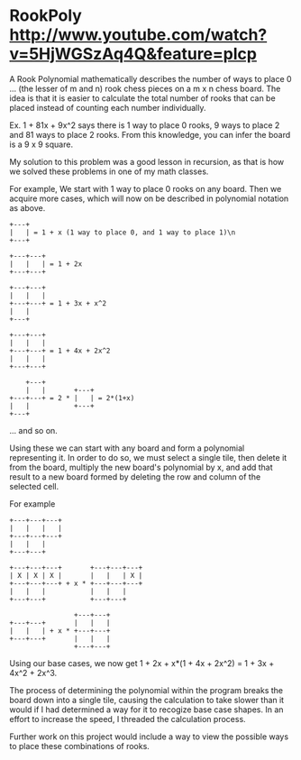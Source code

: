 RookPoly
http://www.youtube.com/watch?v=5HjWGSzAq4Q&feature=plcp
========

A Rook Polynomial mathematically describes the number of ways to place 
0 ... (the lesser of m and n) rook chess pieces on a m x n chess board.
The idea is that it is easier to calculate the total number of rooks that
can be placed instead of counting each number individually.

Ex. 1 + 81x + 9x^2 says there is 1 way to place 0 rooks, 9 ways to place 2
and 81 ways to place 2 rooks. From this knowledge, you can infer the board 
is a 9 x 9 square. 

My solution to this problem was a good lesson in recursion, as that is how 
we solved these problems in one of my math classes. 

For example, 
We start with 1 way to place 0 rooks on any board.
Then we acquire more cases, which will now on be described in polynomial notation as above. 
```
+---+
|   | = 1 + x (1 way to place 0, and 1 way to place 1)\n
+---+

+---+---+
|   |   | = 1 + 2x
+---+---+

+---+---+
|   |   |
+---+---+ = 1 + 3x + x^2
|   |
+---+

+---+---+
|   |   |
+---+---+ = 1 + 4x + 2x^2
|   |   |
+---+---+

    +---+
    |   |       +---+
+---+---+ = 2 * |   | = 2*(1+x)
|   |           +---+
+---+
```
... and so on. 

Using these we can start with any board and form a polynomial representing it. 
In order to do so, we must select a single tile, then delete it from the board, multiply the new board's 
polynomial by x, and add that result to a new board formed by deleting the row and column of the selected
cell. 

For example
```
+---+---+---+
|   |   |   |
+---+---+---+
|   |   |
+---+---+

+---+---+---+       +---+---+---+
| X | X | X |       |   |   | X |
+---+---+---+ + x * +---+---+---+
|   |   |           |   |   |
+---+---+           +---+---+

                +---+---+
+---+---+       |   |   |
|   |   | + x * +---+---+
+---+---+       |   |   |
                +---+---+
```
Using our base cases, we now get 1 + 2x + x*(1 + 4x + 2x^2) = 1 + 3x + 4x^2 + 2x^3. 

The process of determining the polynomial within the program breaks the board down into a single tile, 
causing the calculation to take slower than it would if I had determined a way for it to recogize base 
case shapes. In an effort to increase the speed, I threaded the calculation process. 

Further work on this project would include a way to view the possible ways to place these combinations of rooks. 
